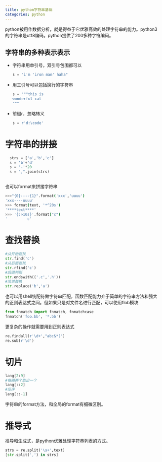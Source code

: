 ```yaml
---
title: python字符串基础
categories: python
---
```

python被用作数据分析，就是得益于它优雅高效的处理字符串的能力。python3的字符串是utf8编码。python提供了200多种字符编码。

## 字符串的多种表示表示


- 字符串用单引号，双引号包围都可以
    ```python
    s = "i'm 'iron man' haha"
    ```
- 用三引号可以包括换行的字符串
  ```python
  s = """this is
  wonderful cat
  """
  ```
- 前缀r，忽略转义
  ```python
  s = r'd:\code'
  ```

# 字符串的拼接
  ```python
    strs = ['a','b','c']
    s = 'b'+'d'
    s = '-'*20
    s = ",".join(strs)
    
  ```

也可以format来拼接字符串
```bash
>>>"{0}----{1}".format('xxx','uuuu')
'xxx----uuuu'
>>> format(text, '*^20s') 
'****text****'
>>> '{:>10s}'.format("c")
'         c'
```

# 查找替换

```python
#从开始查找
str.find('c')
#从后面查找
str.rfind('c')
#后缀判断
str.endswith(('.c','.h'))
#简单替换
str.replace('b','a')
```

也可以用shell统配符做字符串匹配，函数匹配能力介于简单的字符串方法和强大的正则表达式之间。但如果只是对文件名进行匹配，可以使用flob模块
```python
from fnmatch import fnmatch, fnmatchcase
fnmatch('foo.bb', '*.bb')
```
更复杂的操作就需要用到正则表达式
```python
re.findall(r'\d+',"abc&*(")
re.sub(r'\d')
```



# 切片

```python
lang[2:9]
#每隔两个取出一个
lang[::2]  
#反序
lang[::-1] 
```

字符串的format方法，和全局的format有细微区别。


# 推导式
推导和生成式，是python优雅处理字符串列表的方式。


```python
strs = re.split('\s+',text)
[str.split(',') in strs]
```
# 


